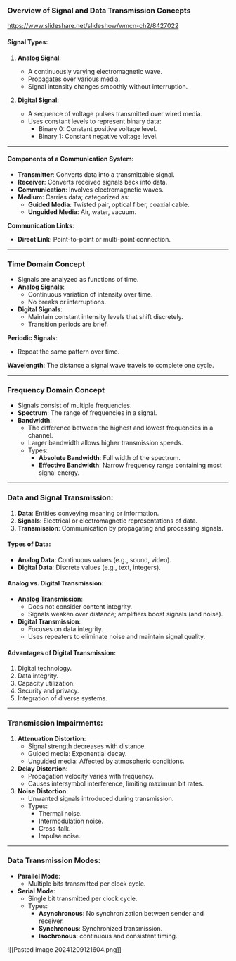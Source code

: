 ### Overview of Signal and Data Transmission Concepts
https://www.slideshare.net/slideshow/wmcn-ch2/8427022
#### Signal Types:
1. **Analog Signal**: 
   - A continuously varying electromagnetic wave.
   - Propagates over various media.
   - Signal intensity changes smoothly without interruption.

2. **Digital Signal**: 
   - A sequence of voltage pulses transmitted over wired media.
   - Uses constant levels to represent binary data:
     - Binary 0: Constant positive voltage level.
     - Binary 1: Constant negative voltage level.

---

#### Components of a Communication System:
- **Transmitter**: Converts data into a transmittable signal.
- **Receiver**: Converts received signals back into data.
- **Communication**: Involves electromagnetic waves.
- **Medium**: Carries data; categorized as:
  - **Guided Media**: Twisted pair, optical fiber, coaxial cable.
  - **Unguided Media**: Air, water, vacuum.
  
**Communication Links**:
- **Direct Link**: Point-to-point or multi-point connection.

---

### Time Domain Concept
- Signals are analyzed as functions of time.
- **Analog Signals**: 
  - Continuous variation of intensity over time.
  - No breaks or interruptions.
- **Digital Signals**: 
  - Maintain constant intensity levels that shift discretely.
  - Transition periods are brief.

**Periodic Signals**:
- Repeat the same pattern over time.

**Wavelength**: The distance a signal wave travels to complete one cycle.

---

### Frequency Domain Concept
- Signals consist of multiple frequencies.
- **Spectrum**: The range of frequencies in a signal.
- **Bandwidth**: 
  - The difference between the highest and lowest frequencies in a channel.
  - Larger bandwidth allows higher transmission speeds.
  - Types:
    - **Absolute Bandwidth**: Full width of the spectrum.
    - **Effective Bandwidth**: Narrow frequency range containing most signal energy.

---

### Data and Signal Transmission:
1. **Data**: Entities conveying meaning or information.
2. **Signals**: Electrical or electromagnetic representations of data.
3. **Transmission**: Communication by propagating and processing signals.

#### Types of Data:
- **Analog Data**: Continuous values (e.g., sound, video).
- **Digital Data**: Discrete values (e.g., text, integers).

#### Analog vs. Digital Transmission:
- **Analog Transmission**:
  - Does not consider content integrity.
  - Signals weaken over distance; amplifiers boost signals (and noise).
- **Digital Transmission**:
  - Focuses on data integrity.
  - Uses repeaters to eliminate noise and maintain signal quality.

#### Advantages of Digital Transmission:
1. Digital technology.
2. Data integrity.
3. Capacity utilization.
4. Security and privacy.
5. Integration of diverse systems.

---

### Transmission Impairments:
1. **Attenuation Distortion**:
   - Signal strength decreases with distance.
   - Guided media: Exponential decay.
   - Unguided media: Affected by atmospheric conditions.
2. **Delay Distortion**:
   - Propagation velocity varies with frequency.
   - Causes intersymbol interference, limiting maximum bit rates.
3. **Noise Distortion**:
   - Unwanted signals introduced during transmission.
   - Types:
     - Thermal noise.
     - Intermodulation noise.
     - Cross-talk.
     - Impulse noise.

---

### Data Transmission Modes:
- **Parallel Mode**:
  - Multiple bits transmitted per clock cycle.
- **Serial Mode**:
  - Single bit transmitted per clock cycle.
  - Types:
    - **Asynchronous**: No synchronization between sender and receiver.
    - **Synchronous**: Synchronized transmission.
    - **Isochronous**: continuous and consistent timing.

![[Pasted image 20241209121604.png]]